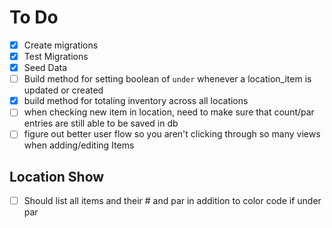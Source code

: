# To Do

- [x] Create migrations
- [x] Test Migrations
- [x] Seed Data
- [ ] Build method for setting boolean of ```under``` whenever a location_item is updated or created
- [x] build method for totaling inventory across all locations
- [ ] when checking new item in location, need to make sure that count/par entries are still able to be saved in db
- [ ] figure out better user flow so you aren't clicking through so many views when adding/editing Items

## Location Show
- [ ] Should list all items and their # and par in addition to color code if under par

